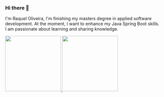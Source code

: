 ### Hi there 👋

I'm Raquel Oliveira, I'm finishing my masters degree in applied software development. At the moment, I want to enhance my Java Spring Boot skills. I am passionate about learning and sharing knowledge. 

<div>
  <a href="https://github.com/RaquelOliveira">
    <img height="180em" src="https://github-readme-stats.vercel.app/api?username=RaquelOliveira&show_icons=true&theme=dracula&include_all_commits=true&count_private=true"/>
    <img height="180em" src="https://github-readme-stats.vercel.app/api/top-langs/?username=RaquelOliveira&layout=compact&langs_count=8&theme=dracula"/>
</div>

<!--
**RaquelOliveira/RaquelOliveira** is a ✨ _special_ ✨ repository because its `README.md` (this file) appears on your GitHub profile.

Here are some ideas to get you started:

- 🔭 I’m currently working on ...
- 🌱 I’m currently learning ...
- 👯 I’m looking to collaborate on ...
- 🤔 I’m looking for help with ...
- 💬 Ask me about ...
- 📫 How to reach me: ...
- 😄 Pronouns: ...
- ⚡ Fun fact: ...
-->
